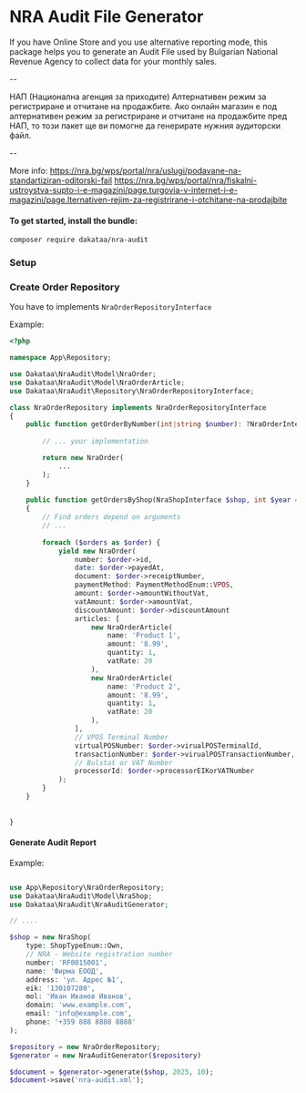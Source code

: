 # NRA Audit File Generator
If you have Online Store and you use alternative reporting mode,
this package helps you to generate an Audit File used by
Bulgarian National Revenue Agency to collect data for your monthly sales.

-- 

НАП (Национална агенция за приходите)
Алтернативен режим за регистриране и отчитане на продажбите.
Ако онлайн магазин е под алтернативен режим за регистриране и отчитане на продажбите пред НАП, 
то този пакет ще ви помогне да генерирате нужния аудиторски файл.

--

More info:
https://nra.bg/wps/portal/nra/uslugi/podavane-na-standartiziran-oditorski-fail
https://nra.bg/wps/portal/nra/fiskalni-ustroystva-supto-i-e-magazini/page.turgovia-v-internet-i-e-magazini/page.lternativen-rejim-za-registrirane-i-otchitane-na-prodajbite


#### To get started, install the bundle:

```shell
composer require dakataa/nra-audit
```
### Setup

### Create Order Repository
You have to implements `NraOrderRepositoryInterface`

Example:
```php
<?php

namespace App\Repository;

use Dakataa\NraAudit\Model\NraOrder;
use Dakataa\NraAudit\Model\NraOrderArticle;
use Dakataa\NraAudit\Repository\NraOrderRepositoryInterface;

class NraOrderRepository implements NraOrderRepositoryInterface
{
	public function getOrderByNumber(int|string $number): ?NraOrderInterface {
       
		// ... your implementation

		return new NraOrder(
		    ...
		);
	}
	
	public function getOrdersByShop(NraShopInterface $shop, int $year = null, int $month = null): Generator
	{
		// Find orders depend on arguments
		// ...
		
		foreach ($orders as $order) {
			yield new NraOrder(
				number: $order->id,
				date: $order->payedAt,
				document: $order->receiptNumber,
				paymentMethod: PaymentMethodEnum::VPOS,
				amount: $order->amountWithoutVat,
				vatAmount: $order->amountVat,
				discountAmount: $order->discountAmount
				articles: [
					new NraOrderArticle(
						name: 'Product 1',
						amount: '8.99',
						quantity: 1,
						vatRate: 20
					),
					new NraOrderArticle(
						name: 'Product 2',
						amount: '8.99',
						quantity: 1,
						vatRate: 20
					),
				],
				// VPOS Terminal Number
				virtualPOSNumber: $order->virualPOSTerminalId,
				transactionNumber: $order->virualPOSTransactionNumber,
				// Bulstat or VAT Number
				processorId: $order->processorEIKorVATNumber
			);
		}
	}
	
	
}
```

#### Generate Audit Report

Example:

```php

use App\Repository\NraOrderRepository;
use Dakataa\NraAudit\Model\NraShop;
use Dakataa\NraAudit\NraAuditGenerator;

// ....

$shop = new NraShop(
	type: ShopTypeEnum::Own,
	// NRA - Website registration number
	number: 'RF0015001',
	name: 'Фирма ЕООД',
	address: 'ул. Адрес №1',
	eik: '130107280',
	mol: 'Иван Иванов Иванов',
	domain: 'www.example.com',
	email: 'info@example.com',
	phone: '+359 888 8888 8888'
); 

$repository = new NraOrderRepository;
$generator = new NraAuditGenerator($repository)

$document = $generator->generate($shop, 2025, 10);
$document->save('nra-audit.xml');

```
